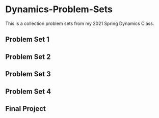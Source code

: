 # Dynamics-Problem-Sets
This is a collection problem sets from my 2021 Spring Dynamics Class.

## Problem Set 1

## Problem Set 2

## Problem Set 3

## Problem Set 4

## Final Project
